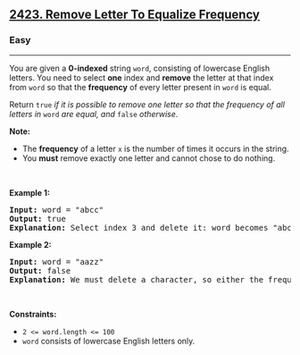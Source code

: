 <h2><a href="https://leetcode.com/problems/remove-letter-to-equalize-frequency/">2423. Remove Letter To Equalize Frequency</a></h2><h3>Easy</h3><hr><div><p>You are given a <strong>0-indexed</strong> string <code>word</code>, consisting of lowercase English letters. You need to select <strong>one</strong> index and <strong>remove</strong> the letter at that index from <code>word</code> so that the <strong>frequency</strong> of every letter present in <code>word</code> is equal.</p>

<p>Return<em> </em><code>true</code><em> if it is possible to remove one letter so that the frequency of all letters in </em><code>word</code><em> are equal, and </em><code>false</code><em> otherwise</em>.</p>

<p><strong>Note:</strong></p>

<ul>
	<li>The <b>frequency</b> of a letter <code>x</code> is the number of times it occurs in the string.</li>
	<li>You <strong>must</strong> remove exactly one letter and cannot chose to do nothing.</li>
</ul>

<p>&nbsp;</p>
<p><strong class="example">Example 1:</strong></p>

<pre><strong>Input:</strong> word = "abcc"
<strong>Output:</strong> true
<strong>Explanation:</strong> Select index 3 and delete it: word becomes "abc" and each character has a frequency of 1.
</pre>

<p><strong class="example">Example 2:</strong></p>

<pre><strong>Input:</strong> word = "aazz"
<strong>Output:</strong> false
<strong>Explanation:</strong> We must delete a character, so either the frequency of "a" is 1 and the frequency of "z" is 2, or vice versa. It is impossible to make all present letters have equal frequency.
</pre>

<p>&nbsp;</p>
<p><strong>Constraints:</strong></p>

<ul>
	<li><code>2 &lt;= word.length &lt;= 100</code></li>
	<li><code>word</code> consists of lowercase English letters only.</li>
</ul>
</div>